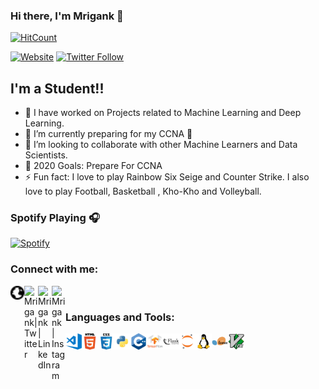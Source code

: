 
<!---
**MrigankSingh10/mriganksingh10** is a ✨ _special_ ✨ repository because its `README.md` (this file) appears on your GitHub profile.
-->

### Hi there, I'm Mrigank  👋

[![HitCount](http://hits.dwyl.com/mriganksingh10/mriganksingh10.svg)](http://hits.dwyl.com/mriganksingh10/mriganksingh10)

[![Website](https://img.shields.io/website?label=mriganksingh.com&style=for-the-badge&url=https://mriganksingh10.github.io/mriganksingh10/)](https://mriganksingh10.github.io/mriganksingh10/)
[![Twitter Follow](https://img.shields.io/twitter/follow/mrigank2303239?color=1DA1F2&logo=twitter&style=for-the-badge)](https://twitter.com/intent/follow?original_referer=https%3A%2F%2Fgithub.com%2Fmrigank2303239&screen_name=mrigank2303239)



## I'm a Student!!

- 🔭 I have worked on Projects related to Machine Learning and Deep Learning.
- 🌱 I’m currently preparing for my CCNA 🤣
- 👯 I’m looking to collaborate with other Machine Learners and Data Scientists.
- 🥅 2020 Goals: Prepare For CCNA
- ⚡ Fun fact: I love to play Rainbow Six Seige and Counter Strike. I also love to play Football, Basketball , Kho-Kho and Volleyball.

### Spotify Playing 🎧

[![Spotify](https://spotify.mriganksingh10.vercel.app/api/spotify)](https://open.spotify.com/user/22rnahsxnb32guzrrwtwakany)
### Connect with me:

[<img align="left" alt="https://mriganksingh10.github.io/mriganksingh10/" width="22px" src="https://raw.githubusercontent.com/iconic/open-iconic/master/svg/globe.svg" />][website]
[<img align="left" alt="Mrigank| Twitter" width="22px" src="https://cdn.jsdelivr.net/npm/simple-icons@v3/icons/twitter.svg" />][twitter]
[<img align="left" alt="Mrigank | LinkedIn" width="22px" src="https://cdn.jsdelivr.net/npm/simple-icons@v3/icons/linkedin.svg" />][linkdin]
[<img align="left" alt="Mrigank | Instagram" width="22px" src="https://cdn.jsdelivr.net/npm/simple-icons@v3/icons/instagram.svg" />][instagram]

<br />

### Languages and Tools:

<img align="left" alt="Visual Studio Code" width="26px" src="https://raw.githubusercontent.com/github/explore/80688e429a7d4ef2fca1e82350fe8e3517d3494d/topics/visual-studio-code/visual-studio-code.png" />
<img align="left" alt="HTML5" width="26px" src="https://raw.githubusercontent.com/github/explore/80688e429a7d4ef2fca1e82350fe8e3517d3494d/topics/html/html.png" />
<img align="left" alt="CSS3" width="26px" src="https://raw.githubusercontent.com/github/explore/80688e429a7d4ef2fca1e82350fe8e3517d3494d/topics/css/css.png" />
<img align="left" alt="CSS3" width="26px" src="https://raw.githubusercontent.com/github/explore/80688e429a7d4ef2fca1e82350fe8e3517d3494d/topics/python/python.png" />
<img align="left" alt="CSS3" width="26px" src="https://raw.githubusercontent.com/github/explore/80688e429a7d4ef2fca1e82350fe8e3517d3494d/topics/cpp/cpp.png" />
<img align="left" alt="CSS3" width="26px" src="https://raw.githubusercontent.com/github/explore/80688e429a7d4ef2fca1e82350fe8e3517d3494d/topics/tensorflow/tensorflow.png" />
<img align="left" alt="CSS3" width="26px" src="https://raw.githubusercontent.com/github/explore/80688e429a7d4ef2fca1e82350fe8e3517d3494d/topics/flask/flask.png" />
<img align="left" alt="CSS3" width="26px" src="https://raw.githubusercontent.com/github/explore/80688e429a7d4ef2fca1e82350fe8e3517d3494d/topics/jupyter-notebook/jupyter-notebook.png" />
<img align="left" alt="CSS3" width="26px" src="https://raw.githubusercontent.com/github/explore/80688e429a7d4ef2fca1e82350fe8e3517d3494d/topics/linux/linux.png" />
<img align="left" alt="CSS3" width="26px" src="https://raw.githubusercontent.com/github/explore/80688e429a7d4ef2fca1e82350fe8e3517d3494d/topics/scikit-learn/scikit-learn.png" />
<img align="left" alt="CSS3" width="26px" src="https://raw.githubusercontent.com/github/explore/80688e429a7d4ef2fca1e82350fe8e3517d3494d/topics/vim/vim.png" />


<br />
<br />

[website]: https://mriganksingh10.github.io/mriganksingh10/
[twitter]:https://twitter.com/mrigank2303239
[linkdin]:https://www.linkedin.com/in/mrigank-singh-8a3236150/
[instagram]:https://www.instagram.com/mrigank_singh313/



